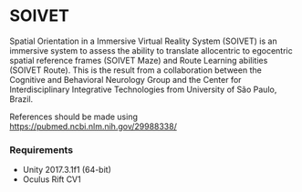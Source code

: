 # SOIVET

Spatial Orientation in a Immersive Virtual Reality System (SOIVET) is an immersive system to assess the ability to translate allocentric to egocentric spatial reference frames (SOIVET Maze) and Route Learning abilities (SOIVET Route). This is the result from a collaboration between the Cognitive and Behavioral Neurology Group and the Center for Interdisciplinary Integrative Technologies from University of São Paulo, Brazil.

References should be made using https://pubmed.ncbi.nlm.nih.gov/29988338/


### Requirements
* Unity 2017.3.1f1 (64-bit)
* Oculus Rift CV1
